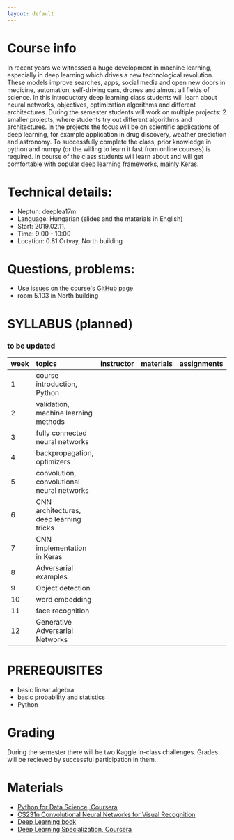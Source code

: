 ```yaml
---
layout: default
---
```


# Course info
In recent years we witnessed a huge development in machine learning, especially in deep learning which drives a new technological revolution. These models improve searches, apps, social media and open new doors in medicine, automation, self-driving cars, drones and almost all fields of science. In this introductory deep learning class students will learn about neural networks, objectives, optimization algorithms and different architectures. During the semester students will work on multiple projects: 2 smaller projects, where students try out different algorithms and architectures. In the projects the focus will be on scientific applications of deep learning, for example application in drug discovery, weather prediction and astronomy. To successfully complete the class, prior knowledge in python and numpy (or the willing to learn it fast from online courses) is required. In course of the class students will learn about and will get comfortable with popular deep learning frameworks, mainly Keras.

# Technical details:
- Neptun: deeplea17m
- Language: Hungarian (slides and the materials in English)
- Start: 2019.02.11.
- Time: 9:00 - 10:00
- Location: 0.81 Ortvay, North building

# Questions, problems:
- Use [issues](https://guides.github.com/features/issues/) on the course's [GitHub page](https://github.com/patbaa/physdl/)
- room 5.103 in North building

# SYLLABUS (planned)
### to be updated
| week        | topics          | instructor | materials | assignments |
|:-------------|:------------------|:------|:------|:------|
|  1 | course introduction, Python                |  |  | |
|  2 | validation, machine learning methods       |  |  | |
|  3 | fully connected neural networks            |  |  | |
|  4 | backpropagation, optimizers                |  |  | |
|  5 | convolution, convolutional neural networks |  |  | |
|  6 | CNN architectures, deep learning tricks    |  |  | |
|  7 | CNN implementation in Keras                |  |  | |
|  8 | Adversarial examples                       |  |  | |
|  9 | Object detection                           |  |  | |
| 10 | word embedding                             |  |  | |
| 11 | face recognition                           |  |  | |
| 12 | Generative Adversarial Networks            |  |  | |

# PREREQUISITES
 - basic linear algebra
 - basic probability and statistics
 - Python

# Grading
During the semester there will be two Kaggle in-class challenges. Grades will be recieved by successful participation in them.

# Materials
 - [Python for Data Science, Coursera](https://www.coursera.org/learn/python-for-applied-data-science)
 - [CS231n Convolutional Neural Networks for Visual Recognition](http://cs231n.stanford.edu/)
 - [Deep Learning book](http://www.deeplearningbook.org/)
 - [Deep Learning Specialization, Coursera](https://www.coursera.org/specializations/deep-learning)
